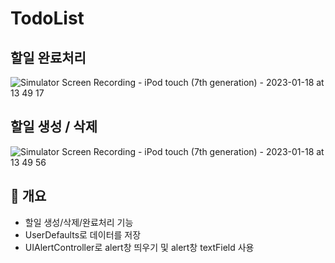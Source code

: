# TodoList

## 할일 완료처리

![Simulator Screen Recording - iPod touch (7th generation) - 2023-01-18 at 13 49 17](https://user-images.githubusercontent.com/42196410/213087008-f6609d31-8aab-41db-91c9-acc7d4250e19.gif)

## 할일 생성 / 삭제

![Simulator Screen Recording - iPod touch (7th generation) - 2023-01-18 at 13 49 56](https://user-images.githubusercontent.com/42196410/213087075-eba5dfc9-23fd-4577-b9fe-64f49a47f63b.gif)



## 🧩 개요

- 할일 생성/삭제/완료처리 기능
- UserDefaults로 데이터를 저장 
- UIAlertController로 alert창 띄우기 및 alert창 textField 사용
